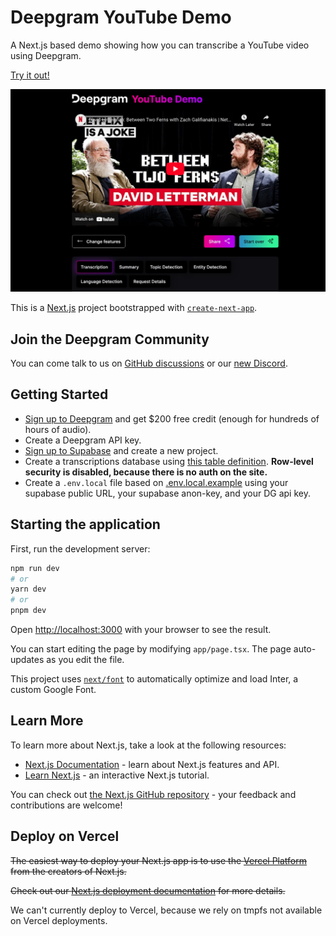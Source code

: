 # Deepgram YouTube Demo

A Next.js based demo showing how you can transcribe a YouTube video using Deepgram.

[Try it out!](https://deepgram-youtube-demo.fly.dev)

![Deepgram YouTube Demo](/.github/title.png)

This is a [Next.js](https://nextjs.org/) project bootstrapped with [`create-next-app`](https://github.com/vercel/next.js/tree/canary/packages/create-next-app).

## Join the Deepgram Community

You can come talk to us on [GitHub discussions](https://github.com/orgs/deepgram/discussions) or our [new Discord](https://dpgr.am/discord).

## Getting Started

- [Sign up to Deepgram](https://console.deepgram.com/signup?utm_source=github&utm_campaign=dx-demos&utm_content=%2Fyoutube-demo) and get $200 free credit (enough for hundreds of hours of audio).
- Create a Deepgram API key.
- [Sign up to Supabase](https://supabase.com/dashboard/sign-up) and create a new project.
- Create a transcriptions database using [this table definition](./db/transcriptions.sql). **Row-level security is disabled, because there is no auth on the site.**
- Create a `.env.local` file based on [.env.local.example](./.env.local.example) using your supabase public URL, your supabase anon-key, and your DG api key.

## Starting the application

First, run the development server:

```bash
npm run dev
# or
yarn dev
# or
pnpm dev
```

Open [http://localhost:3000](http://localhost:3000) with your browser to see the result.

You can start editing the page by modifying `app/page.tsx`. The page auto-updates as you edit the file.

This project uses [`next/font`](https://nextjs.org/docs/basic-features/font-optimization) to automatically optimize and load Inter, a custom Google Font.

## Learn More

To learn more about Next.js, take a look at the following resources:

- [Next.js Documentation](https://nextjs.org/docs) - learn about Next.js features and API.
- [Learn Next.js](https://nextjs.org/learn) - an interactive Next.js tutorial.

You can check out [the Next.js GitHub repository](https://github.com/vercel/next.js/) - your feedback and contributions are welcome!

## Deploy on Vercel

~~The easiest way to deploy your Next.js app is to use the [Vercel Platform](https://vercel.com/new?utm_medium=default-template&filter=next.js&utm_source=create-next-app&utm_campaign=create-next-app-readme) from the creators of Next.js.~~

~~Check out our [Next.js deployment documentation](https://nextjs.org/docs/deployment) for more details.~~

We can't currently deploy to Vercel, because we rely on tmpfs not available on Vercel deployments.

